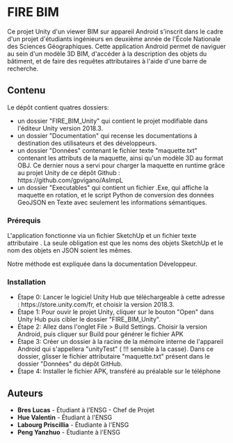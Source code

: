 # FIRE BIM

Ce projet Unity d'un viewer BIM sur appareil Android s'inscrit dans le cadre d'un projet d'étudiants ingénieurs en deuxième année de l'École Nationale des Sciences Géographiques.
Cette application Android permet de naviguer au sein d'un modèle 3D BIM, d'accéder à la description des objets du bâtiment, et de faire des requêtes attributaires à l'aide d'une barre de recherche.

## Contenu

Le dépôt contient quatres dossiers:
<ul>
<li> un dossier "FIRE_BIM_Unity" qui contient le projet modifiable dans l'éditeur Unity version 2018.3.</li>
<li> un dossier "Documentation" qui recense les documentations à destination des utilisateurs et des développeurs. </li>
<li> un dossier "Données" contenant le fichier texte "maquette.txt" contenant les attributs de la maquette, ainsi qu'un modèle 3D au format OBJ. Ce dernier nous a servi pour charger la maquette en runtime grâce au projet Unity de ce dépôt Github : https://github.com/gpvigano/AsImpL </li>
<li> un dossier "Executables" qui contient un fichier .Exe, qui affiche la maquette en rotation, et le script Python de conversion des données GeoJSON en Texte avec seulement les informations sémantiques. </li>
</ul>

### Prérequis

L'application fonctionne via un fichier SketchUp et un fichier texte attributaire . 
La seule obligation est que les noms des objets SketchUp et le nom des objets en JSON soient les mêmes.

Notre méthode est expliquée dans la documentation Développeur.


### Installation
<ul>
<li> Étape 0: Lancer le logiciel Unity Hub que téléchargeable à cette adresse : https://store.unity.com/fr, et choisir la version 2018.3. </li>
<li> Étape 1: Pour ouvir le projet Unity, cliquer sur le bouton "Open" dans Unity Hub puis cibler le dossier "FIRE_BIM_Unity". </li>
<li> Étape 2: Allez dans l'onglet File > Build Settings. Choisir la version Android, puis cliquer sur Build pour générer le fichier APK</li> 
<li> Étape 3: Créer un dossier à la racine de la mémoire interne de l'appareil Android qui s'appellera "unityTest" ( !!! sensible à la casse). Dans ce dossier, glisser le fichier attributaire "maquette.txt" présent dans le dossier "Données" du dépôt GitHub.</li> 
<li> Étape 4: Installer le fichier APK, transféré au préalable sur le téléphone </li>
</ul>



## Auteurs

* **Bres Lucas** - Étudiant à l'ENSG - Chef de Projet
* **Hue Valentin** - Étudiant à l'ENSG
* **Labourg Priscillia** - Étudiante à l'ENSG
* **Peng Yanzhuo** - Étudiante à l'ENSG


